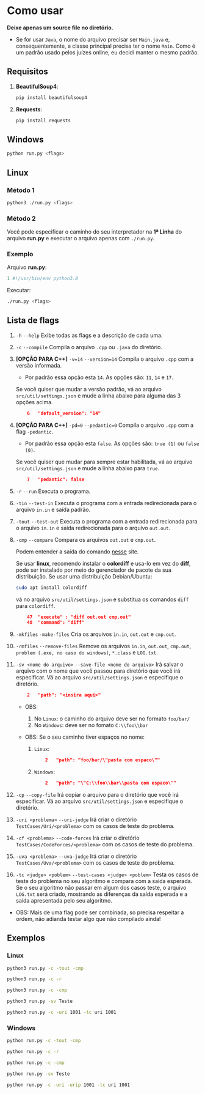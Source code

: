 # Como usar

**Deixe apenas um source file no diretório.**

* Se for usar ```Java```, o nome do arquivo precisar ser ```Main.java``` e, consequentemente, a classe principal precisa ter o nome ```Main```. Como é um padrão usado pelos juízes online, eu decidi manter o mesmo padrão.

## Requisitos

1. **BeautifulSoup4**: 

    ```bash
    pip install beautifulsoup4
    ```

2. **Requests**:

    ```bash
    pip install requests
    ```

## Windows

```bash
python run.py <flags>
```

## Linux

### Método 1

```bash
python3 ./run.py <flags>
```

### Método 2

Você pode especificar o caminho do seu interpretador  na __1ª Linha__ do arquivo __run.py__ e executar o arquivo apenas com ```./run.py```.

### Exemplo

Arquivo __run.py__:

```py
1 #!/usr/bin/env python3.8
```
Executar:
```bash
./run.py <flags>
```

## Lista de flags

1. ```-h``` ```--help``` Exibe todas as flags e a descrição de cada uma.

2. ```-c``` ```--compile``` Compila o arquivo ```.cpp``` ou ```.java``` do diretório.

3. **[OPÇÃO PARA C++]** ```-v=14``` ```--version=14``` Compila o arquivo ```.cpp``` com a versão informada.

    * Por padrão essa opção esta ```14```.  As opções são: ```11```,  ```14``` e ```17```.

    Se você quiser que mudar a versão padrão, vá ao arquivo ```src/util/settings.json``` e mude a linha abaixo para alguma das 3 opções acima.

    ```json
        6   "default_version": "14"
    ```

4. **[OPÇÃO PARA C++]** ```-pd=0``` ```--pedantic=0``` Compila o arquivo ```.cpp``` com a flag ```-pedantic```. 

    * Por padrão essa opção esta ```false```.  As opções são: ```true (1)``` ou ```false (0)```.

    Se você quiser que mudar para sempre estar habilitada, vá ao arquivo ```src/util/settings.json``` e mude a linha abaixo para ```true```.

    ```json
        7   "pedantic": false
    ```

5. ```-r``` ```--run``` Executa o programa.

6. ```-tin``` ```--test-in``` Executa o programa com a entrada redirecionada para o arquivo ```in.in``` e saída padrão.

7. ```-tout``` ```--test-out``` Executa o programa com a entrada redirecionada para o arquivo ```in.in``` e saída redirecionada para o arquivo ```out.out```.

8. ```-cmp``` ```--compare``` Compara os arquivos ```out.out``` e ```cmp.out```.

    Podem entender a saída do comando [nesse](http://www.bosontreinamentos.com.br/linux/como-comparar-arquivos-no-linux-com-cmp-comm-diff-e-sdiff/) site.

     Se usar __linux__, recomendo instalar o __colordiff__ e usa-lo em vez do __diff__, pode ser instalado por meio do gerenciador de pacote da sua distribuição. Se usar uma distribuição Debian/Ubuntu:

    ```bash
    sudo apt install colordiff
    ```
    vá no arquivo ```src/util/settings.json``` e substitua os comandos ```diff``` para ```colordiff```.
     
    ```json
        47  "execute" : "diff out.out cmp.out"
        48  "command": "diff"
    ```

9. ```-mkfiles``` ```-make-files``` Cria os arquivos ```in.in```, ```out.out``` e ```cmp.out```.

10. ```-rmfiles``` ```--remove-files``` Remove os arquivos ```in.in```, ```out.out```, ```cmp.out```, ```problem (.exe, no caso do windows)```, ```*.class``` e ```LOG.txt```.

11. ```-sv <nome do arquivo>``` ```--save-file <nome do arquivo>``` Irá salvar o arquivo com o nome que você passou para diretório que você irá especificar. Vá ao arquivo ```src/util/settings.json``` e especifique o diretório.

    ```json
        2   "path": "<insira aqui>"
    ```

    * OBS:
        1. No ```Linux```: o caminho do arquivo deve ser no formato ```foo/bar/```
        2. No ```Windows```: deve ser no fomato ```C:\\foo\\bar``` 
    
    * OBS:
        Se o seu caminho tiver espaços no nome:
        1. ```Linux```:

            ```json
                2   "path": "foo/bar/\"pasta com espaco\""
            ```
        2. ```Windows```:

            ```json
                2   "path": "\"C:\\foo\\bar\\pasta com espaco\""
            ```

12. ```-cp``` ```--copy-file``` Irá copiar o arquivo para o diretório que você irá especificar. Vá ao arquivo ```src/util/settings.json``` e especifique o diretório.

13. ```-uri <problema>``` ```--uri-judge``` Irá criar o diretório ```TestCases/Uri/<problema>``` com os casos de teste do problema.

14. ```-cf <problema>``` ```--code-forces``` Irá criar o diretório ```TestCases/CodeForces/<problema>``` com os casos de teste do problema.

15. ```-uva <problema>``` ```--uva-judge``` Irá criar o diretório ```TestCases/Uva/<problema>``` com os casos de teste do problema.

16. ```-tc <judge> <poblem>``` ```--test-cases <judge> <poblem>``` Testa os casos de teste do problema no seu algoritmo e compara com a saída esperada. Se o seu algoritmo não passar em algum dos casos teste, o arquivo ```LOG.txt``` será criado, mostrando as diferenças da saída esperada e a saída apresentada pelo seu algoritmo.

* OBS: Mais de uma flag pode ser combinada, so precisa respeitar a ordem, não adianda testar algo que não compilado ainda!

## Exemplos

### Linux

```bash
python3 run.py -c -tout -cmp
```
```bash
python3 run.py -c -r
```
```bash
python3 run.py -c -cmp
```
```bash
python3 run.py -sv Teste
```

```bash
python3 run.py -c -uri 1001 -tc uri 1001
```

### Windows

```bash
python run.py -c -tout -cmp
```
```bash
python run.py -c -r
```
```bash
python run.py -c -cmp
```
```bash
python run.py -sv Teste
```

```bash
python run.py -c -uri -urip 1001 -tc uri 1001
```